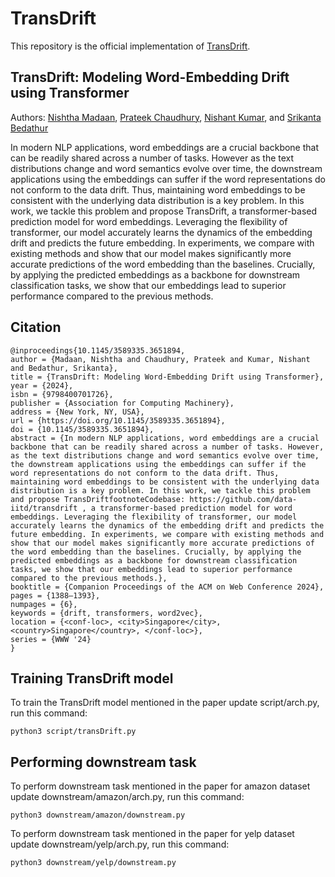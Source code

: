 # TransDrift

This repository is the official implementation of [TransDrift](https://arxiv.org/abs/2206.08081).

## TransDrift: Modeling Word-Embedding Drift using Transformer
Authors: [Nishtha Madaan](https://nishthaa.github.io/), [Prateek Chaudhury](https://www.linkedin.com/in/prateek-chaudhury/), [Nishant Kumar](https://www.linkedin.com/in/nishant-kumar-91b6901a5/), and [Srikanta Bedathur](https://www.cse.iitd.ac.in/~srikanta/)

In modern NLP applications, word embeddings are a crucial backbone that can be readily shared across a number of tasks. However as the text distributions change and word semantics evolve over time, the downstream applications using the embeddings can suffer if the word representations do not conform to the data drift. Thus, maintaining word embeddings to be consistent with the underlying data distribution is a key problem. In this work, we tackle this problem and propose TransDrift, a transformer-based prediction model for word embeddings. Leveraging the flexibility of transformer, our model accurately learns the dynamics of the embedding drift and predicts the future embedding. In experiments, we compare with existing methods and show that our model makes significantly more accurate predictions of the word embedding than the baselines. Crucially, by applying the predicted embeddings as a backbone for downstream classification tasks, we show that our embeddings lead to superior performance compared to the previous methods.

## Citation
```
@inproceedings{10.1145/3589335.3651894,
author = {Madaan, Nishtha and Chaudhury, Prateek and Kumar, Nishant and Bedathur, Srikanta},
title = {TransDrift: Modeling Word-Embedding Drift using Transformer},
year = {2024},
isbn = {9798400701726},
publisher = {Association for Computing Machinery},
address = {New York, NY, USA},
url = {https://doi.org/10.1145/3589335.3651894},
doi = {10.1145/3589335.3651894},
abstract = {In modern NLP applications, word embeddings are a crucial backbone that can be readily shared across a number of tasks. However, as the text distributions change and word semantics evolve over time, the downstream applications using the embeddings can suffer if the word representations do not conform to the data drift. Thus, maintaining word embeddings to be consistent with the underlying data distribution is a key problem. In this work, we tackle this problem and propose TransDriftfootnoteCodebase: https://github.com/data-iitd/transdrift , a transformer-based prediction model for word embeddings. Leveraging the flexibility of transformer, our model accurately learns the dynamics of the embedding drift and predicts the future embedding. In experiments, we compare with existing methods and show that our model makes significantly more accurate predictions of the word embedding than the baselines. Crucially, by applying the predicted embeddings as a backbone for downstream classification tasks, we show that our embeddings lead to superior performance compared to the previous methods.},
booktitle = {Companion Proceedings of the ACM on Web Conference 2024},
pages = {1388–1393},
numpages = {6},
keywords = {drift, transformers, word2vec},
location = {<conf-loc>, <city>Singapore</city>, <country>Singapore</country>, </conf-loc>},
series = {WWW '24}
}
```

##  Training TransDrift model

To train the TransDrift model mentioned in the paper update script/arch.py, run this command:

```
python3 script/transDrift.py
```

## Performing downstream task

To perform downstream task mentioned in the paper for amazon dataset update downstream/amazon/arch.py, run this command:

```
python3 downstream/amazon/downstream.py
```

To perform downstream task mentioned in the paper for yelp dataset update downstream/yelp/arch.py, run this command:

```
python3 downstream/yelp/downstream.py
```


